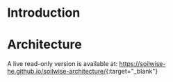 # Introduction

# Architecture

A live read-only version is available at: <https://soilwise-he.github.io/soilwise-architecture/>{:target="_blank"}
